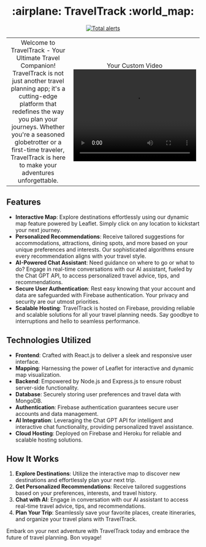 <h1 align="center">
  :airplane: TravelTrack :world_map:
</h1>

<div align="center">

[![Total alerts](https://img.shields.io/lgtm/alerts/g/traveltrack/traveltrack.svg?logo=lgtm&logoWidth=18)](https://lgtm.com/projects/g/traveltrack/traveltrack/alerts/)

</div>

<table border="0">
  <tr>
    <td align="center">
      Welcome to TravelTrack - Your Ultimate Travel Companion! TravelTrack is not just another travel planning app; it's a cutting-edge platform that redefines the way you plan your journeys. Whether you're a seasoned globetrotter or a first-time traveler, TravelTrack is here to make your adventures unforgettable.
    </td>
    <td align="center">
      Your Custom Video
      <!-- Replace 'YOUR_VIDEO_URL' with the direct URL to your video file -->
      <video width="320" height="240" controls>
        <source src="YOUR_VIDEO_URL" type="video/mp4">
        Your browser does not support the video tag.
      </video>
    </td>
  </tr>
</table>



## Features

- **Interactive Map**: Explore destinations effortlessly using our dynamic map feature powered by Leaflet. Simply click on any location to kickstart your next journey.
- **Personalized Recommendations**: Receive tailored suggestions for accommodations, attractions, dining spots, and more based on your unique preferences and interests. Our sophisticated algorithms ensure every recommendation aligns with your travel style.
- **AI-Powered Chat Assistant**: Need guidance on where to go or what to do? Engage in real-time conversations with our AI assistant, fueled by the Chat GPT API, to access personalized travel advice, tips, and recommendations.
- **Secure User Authentication**: Rest easy knowing that your account and data are safeguarded with Firebase authentication. Your privacy and security are our utmost priorities.
- **Scalable Hosting**: TravelTrack is hosted on Firebase, providing reliable and scalable solutions for all your travel planning needs. Say goodbye to interruptions and hello to seamless performance.

## Technologies Utilized

- **Frontend**: Crafted with React.js to deliver a sleek and responsive user interface.
- **Mapping**: Harnessing the power of Leaflet for interactive and dynamic map visualization.
- **Backend**: Empowered by Node.js and Express.js to ensure robust server-side functionality.
- **Database**: Securely storing user preferences and travel data with MongoDB.
- **Authentication**: Firebase authentication guarantees secure user accounts and data management.
- **AI Integration**: Leveraging the Chat GPT API for intelligent and interactive chat functionality, providing personalized travel assistance.
- **Cloud Hosting**: Deployed on Firebase and Heroku for reliable and scalable hosting solutions.

## How It Works

1. **Explore Destinations**: Utilize the interactive map to discover new destinations and effortlessly plan your next trip.
2. **Get Personalized Recommendations**: Receive tailored suggestions based on your preferences, interests, and travel history.
3. **Chat with AI**: Engage in conversation with our AI assistant to access real-time travel advice, tips, and recommendations.
4. **Plan Your Trip**: Seamlessly save your favorite places, create itineraries, and organize your travel plans with TravelTrack.

Embark on your next adventure with TravelTrack today and embrace the future of travel planning. Bon voyage!

